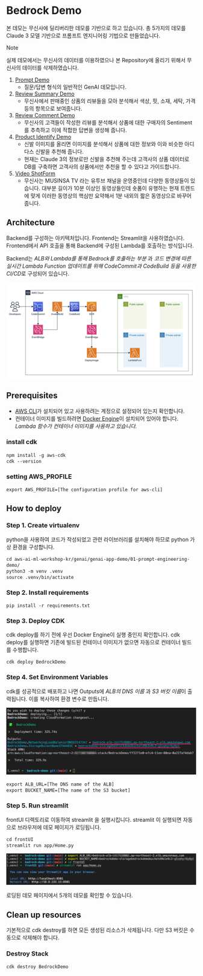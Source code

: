 
# Bedrock Demo
본 데모는 무신사에 딜리버리한 데모를 기반으로 하고 있습니다. 총 5가지의 데모를 Claude 3 모델 기반으로 프롬프트 엔지니어링 기법으로 만들었습니다.

> [!NOTE]
> 실제 데모에서는 무신사의 데이터를 이용하였으나 본 Repository에 올리기 위해서 무신사의 데이터를 삭제하였습니다.

1. [Prompt Demo](./frontUI/app/pages/1_Prompt_Demo.py)
    - 질문/답변 형식의 일반적인 GenAI 데모입니다. 
2. [Review Summary Demo](./frontUI/app/pages/2_Review_Summary_Demo.py)
    - 무신사에서 판매중인 상품의 리뷰들을 모아 분석해서 색상, 핏, 소재, 세탁, 가격 등의 항목으로 보여줍니다.
3. [Review Comment Demo](./frontUI/app/pages/3_Review_Comment_Demo.py)
    - 무신사의 고객들이 작성한 리뷰를 분석해서 상품에 대한 구매자의 Sentiment 를 추측하고 이에 적합한 답변을 생성해 줍니다.
4. [Product Identify Demo](./frontUI/app/pages/4_Product_Identify_Demo.py)
    - 신발 이미지를 올리면 이미지를 분석해서 상품에 대한 정보와 이와 비슷한 아디다스 신발을 추천해 줍니다.
    - 현재는 Claude 3의 정보로만 신발을 추천해 주는데 고객사의 상품 데이터로 DB를 구축하면 고객사의 상품에서만 추천을 할 수 있다고 가이드합니다.
5. [Video ShotForm](./frontUI/app/pages/5_Video_ShotForm.py)
    - 무신사는 MUSINSA TV 라는 유투브 채널을 운영중인데 다양한 동영상들이 있습니다. 대부분 길이가 10분 이상인 동영상들인데 숏폼이 유행하는 현재 트렌드에 맞게 이러한 동영상의 핵심만 요약해서 1분 내외의 짧은 동영상으로 바꾸어 줍니다.


## Architecture
Backend를 구성하는 아키텍처입니다. Frontend는 Streamlit을 사용하였습니다.
Frontend에서 API 호출을 통해 Backend에 구성된 Lambda를 호출하는 방식입니다.

Backend는 *ALB와 Lambda를 통해 Bedrock를 호출하는 부분* 과 *코드 변경에 따른 실시간 Lambda Function 업데이트를 위해 CodeCommit과 CodeBuild 등을 사용한 CI/CD*로 구성되어 있습니다.

![Pic 1.](architecture.png)

## Prerequisites
- [AWS CLI](https://docs.aws.amazon.com/cli/latest/userguide/install-cliv2.html)가 설치되어 있고 사용하려는 계정으로 설정되어 있는지 확인합니다.
- 컨테이너 이미지를 빌드하려면 [Docker Engine](https://docs.docker.com/engine/install/)이 설치되어 있어야 합니다. *Lambda 함수가 컨테이너 이미지를 사용하고 있습니다.*

### install cdk
```shell
npm install -g aws-cdk
cdk --version
```

### setting AWS_PROFILE
```shell
export AWS_PROFILE=[The configuration profile for aws-cli]
```

## How to deploy

### Step 1. Create virtualenv
python을 사용하여 코드가 작성되었고 관련 라이브러리를 설치해야 하므로 python 가상 환경을 구성합니다.  
```shell
cd aws-ai-ml-workshop-kr/genai/genai-app-demo/01-prompt-engineering-demo/
python3 -m venv .venv
source .venv/bin/activate
```

### Step 2. Install requirements
```shell
pip install -r requirements.txt
```

### Step 3. Deploy CDK
cdk deploy를 하기 전에 우선 Docker Engine이 실행 중인지 확인합니다. cdk deploy를 실행하면 기존에 빌드된 컨테이너 이미지가 없으면 자동으로 컨테이너 빌드를 수행합니다.

```shell
cdk deploy BedrockDemo
```

### Step 4. Set Environment Variables
cdk를 성공적으로 배포하고 나면 Outputs에 *ALB의 DNS 이름* 과 *S3 버킷 이름*이 출력됩니다. 이를 복사하여 환경 변수로 만듭니다.

![Pic 2.](cdk_output.png)


```shell
export ALB_URL=[The DNS name of the ALB]
export BUCKET_NAME=[The name of the S3 bucket]
```

### Step 5. Run streamlit
frontUI 디렉토리로 이동하여 streamlit 을 실행시킵니다. streamlit 이 실행되면 자동으로 브라우저에 데모 페이지가 로딩됩니다.
```shell
cd frontUI
streamlit run app/Home.py
```

![Pic 3.](run_streamlit.png)

로딩된 데모 페이지에서 5개의 데모를 확인할 수 있습니다.

## Clean up resources
기본적으로 cdk destroy를 하면 모든 생성된 리소스가 삭제됩니다. 다만 S3 버킷은 수동으로 삭제해야 합니다.

### Destroy Stack
```shell
cdk destroy BedrockDemo
```
